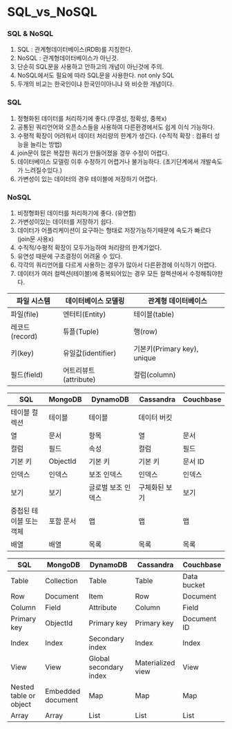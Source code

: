 # SQL_vs_NoSQL

### SQL & NoSQL
1. SQL   : 관계형데이터베이스(RDB)를 지칭한다.
2. NoSQL : 관계형데이터베이스가 아닌것.
3. 단순히 SQL문을 사용하고 안하고의 개념이 아닌것에 주의.
4. NoSQL에서도 필요에 따라 SQL문을 사용한다. not only SQL
5. 두개의 비교는 한국인이냐 한국인이아니냐 와 비슷한 개념이다.


### SQL
1. 정형화된 데이터를 처리하기에 좋다.(무결성, 정확성, 중복x)
2. 공통된 쿼리언어와 오픈소스들을 사용하여 다른환경에서도 쉽게 이식 가능하다.
3. 수평적 확장이 어려워서 데이터 처리량의 한계가 생긴다. (수직적 확장 : 컴퓨터 성능을 늘리는 방법)
4. join문이 많은 복잡한 쿼리가 만들어졌을 경우 수정이 어렵다.
5. 데이터베이스 모델링 이후 수정하기 어렵거나 불가능하다. (초기단계에서 개발속도가 느려질수있다.)
6. 가변성이 있는 데이터의 경우 테이블에 저장하기 어렵다.


### NoSQL
1. 비정형화된 데이터를 처리하기에 좋다. (유연함)
2. 가변성이있는 데이터를 저장하기 쉽다.
3. 데이터가 어플리케이션이 요구하는 형태로 저장가능하기때문에 속도가 빠르다 (join문 사용x)
4. 수직적/수평적 확장이 모두가능하여 처리량의 한계가없다.
5. 유연성 때문에 구조결정이 어려울 수 있다.
6. 각각의 쿼리언어를 다르게 사용하는 경우가 많아서 다른환경에 이식하기 어렵다.
7. 데이터가 여러 컬렉션(테이블)에 중복되어있는 경우 모든 컬렉션에서 수정해줘야한다.

|파일 시스템|	데이터베이스 모델링|	관계형 데이터베이스|
|-----------|----------------------|----------------------|
|파일(file)|	엔터티(Entity)|	테이블(table)|
|레코드(record)|	튜플(Tuple)|	행(row)|
|키(key)|	유일값(identifier)|	기본키(Primary key), unique|
|필드(field)|	어트리뷰트(attribute)|	컬럼(column)|



|SQL|MongoDB|DynamoDB|Cassandra|Couchbase|
|---|-------|--------|---------|---------|
|테이블	컬렉션|	테이블|	테이블|	데이터 버킷|
|열|	문서|	항목|	열|	문서|
|컬럼|	필드|	속성|	컬럼|	필드|
|기본 키|	ObjectId|	기본 키| 기본 키|	문서 ID|
|인덱스|	인덱스|	보조 인덱스|	인덱스|	인덱스|
|보기|	보기|	글로벌 보조 인덱스|	구체화된 보기|	보기|
|중첩된 테이블 또는 객체|포함 문서|	맵|	맵|	맵|
|배열|	배열|	목록|	목록|	목록|


|SQL|MongoDB|DynamoDB|Cassandra|Couchbase|
|---|-------|--------|---------|---------|
|Table|	Collection|	Table|	Table|	Data bucket|
|Row|	Document|	Item|	Row|	Document|
|Column|	Field|	Attribute|	Column|	Field|
|Primary key|	ObjectId|	Primary key|Primary key|	Document ID|
|Index|	Index|	Secondary index|	Index|	Index|
|View|	View|	Global secondary index|	Materialized view|	View|
|Nested table or object|	Embedded document|	Map|	Map|	Map|
|Array|	Array|	List|	List|	List|